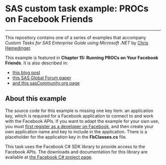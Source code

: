 # SAS custom task example: PROCs on Facebook Friends
***
This repository contains one of a series of examples that accompany
_Custom Tasks for SAS Enterprise Guide using Microsoft .NET_ 
by [Chris Hemedinger](http://support.sas.com/hemedinger).

This example is featured in **Chapter 15: Running PROCs on Your Facebook Friends**.  It
is also described in:
- [this blog post](http://blogs.sas.com/content/sasdummy/2011/04/03/running-procs-on-your-facebook-friends-2011-version/)
- [this SAS Global Forum paper](http://support.sas.com/documentation/onlinedoc/guide/examples/SASGF2011/Hemedinger_Slaughter_315-2011.pdf)
- [and this sasCommunity.org page](http://www.sascommunity.org/wiki/Social_Networking_and_SAS:_Running_PROCs_on_Your_Facebook_Friends)

## About this example
The source code for this example is missing one key item: an application key, which is 
required for a Facebook application to connect to and work with the Facebook APIs.  If you
want to adapt the example for your own use, you must [first register as
a developer on Facebook](developers.facebook.com), and then create your own application name and key to include
in the application.  There is a placeholder for the application key in the **FbClasses.cs**
file.

This task uses the Facebook C# SDK library to provide access to
the Facebook APIs.  The downloads and documentation for this library
are available at [the Facebook C# project page](http://csharpsdk.org/).

